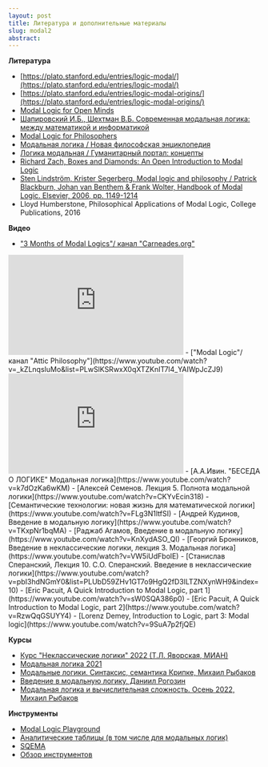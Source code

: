 ```yaml
---
layout: post
title: Литература и дополнительные материалы
slug: modal2
abstract: 
---
```


**Литература**
- [https://plato.stanford.edu/entries/logic-modal/](https://plato.stanford.edu/entries/logic-modal/)
- [https://plato.stanford.edu/entries/logic-modal-origins/](https://plato.stanford.edu/entries/logic-modal-origins/)
- [Modal Logic for Open Minds](http://www.cs112.org/wp-content/uploads/2013/09/VanBenthem-ModalLogic.pdf)
- [Шапировский И.Б., Шехтман В.Б. Современная модальная логика: между математикой и информатикой](http://logic.math.msu.ru/wp-content/uploads/shehtman/shsh.pdf)
- [Modal Logic for Philosophers](https://fitelson.org/piksi/piksi_22/garson_modal_logic.pdf)
- [Модальная логика / Новая философская энциклопедия](https://iphlib.ru/library/collection/newphilenc/document/HASHc976b6614a17740458b2c9)
- [Логика модальная / Гума­нитар­ный портал: концепты](https://gtmarket.ru/concepts/6953)
- [Richard Zach, Boxes and Diamonds: An Open Introduction to Modal Logic](https://bd.openlogicproject.org/)
- [Sten Lindström, Krister Segerberg, Modal logic and philosophy / Patrick Blackburn, Johan van Benthem & Frank Wolter, Handbook of Modal Logic. Elsevier, 2006, pp. 1149-1214](https://philpapers.org/archive/LINMLA.pdf)
- Lloyd Humberstone, Philosophical Applications of Modal Logic, College Publications, 2016

**Видео**
- ["3 Months of Modal Logics"/ канал "Carneades.org"](https://www.youtube.com/playlist?list=PLz0n_SjOttTfP_liEHPNCzvESZsh5eirP)
<iframe width="350" height="200" src="https://www.youtube.com/embed/videoseries?list=PLz0n_SjOttTfP_liEHPNCzvESZsh5eirP" title="YouTube video player" frameborder="0" allow="accelerometer; autoplay; clipboard-write; encrypted-media; gyroscope; picture-in-picture; web-share" allowfullscreen></iframe>
- ["Modal Logic"/ канал "Attic Philosophy"](https://www.youtube.com/watch?v=_kZLnqsIuMo&list=PLwSlKSRwxX0qXTZKnIT7l4_YAIWpJcZJ9)
<iframe width="350" height="200" src="https://www.youtube.com/embed/_kZLnqsIuMo" title="YouTube video player" frameborder="0" allow="accelerometer; autoplay; clipboard-write; encrypted-media; gyroscope; picture-in-picture; web-share" allowfullscreen></iframe>
- [А.А.Ивин. "БЕСЕДА О ЛОГИКЕ" Модальная логика](https://www.youtube.com/watch?v=k7dOzKa6wKM)
- [Алексей Семенов. Лекция 5. Полнота модальной логики](https://www.youtube.com/watch?v=CKYvEcin318)
- [Семантические технологии: новая жизнь для математической логики](https://www.youtube.com/watch?v=FLg3N1ltfSI)
- [Андрей Кудинов, Введение в модальную логику](https://www.youtube.com/watch?v=TKxpNr1bqMA)
- [Раджаб Агамов, Введение в модальную логику](https://www.youtube.com/watch?v=KnXydASO_QI)
- [Георгий Бронников, Введение в неклассические логики, лекция 3. Модальная логика](https://www.youtube.com/watch?v=VW5iUdFbolE)
- [Станислав Сперанский, Лекция 10. С.О. Сперанский. Введение в неклассические логики](https://www.youtube.com/watch?v=pbI3hdNGmY0&list=PLUbD59ZHv1GT7o9HgQ2fD3lLTZNXynWH9&index=10)
- [Eric Pacuit, A Quick Introduction to Modal Logic, part 1](https://www.youtube.com/watch?v=sW0SQA386p0)
- [Eric Pacuit, A Quick Introduction to Modal Logic, part 2](https://www.youtube.com/watch?v=RzwQqGSUYY4)
- [Lorenz Demey, Introduction to Logic, part 3: Modal logic](https://www.youtube.com/watch?v=9SuA7p2fjQE)

**Курсы**
- [Курс "Неклассические логики" 2022 (Т.Л. Яворская, МИАН)](https://www.mathnet.ru/php/conference.phtml?option_lang=rus&eventID=31&confid=2080)
- [Модальная логика 2021](https://www.youtube.com/watch?v=ISyazXIlMNo&list=PL6ZCZFyULOwdbfLz8m420557NSQXl8ETz)
- [Модальные логики. Синтаксис, семантика Крипке, Михаил Рыбаков](https://openedu.ru/course/hse/Logics/)
- [Введение в модальную логику, Даниил Рогозин](https://www.lektorium.tv/node/35952)
- [Модальная логика и вычислительная сложность. Осень 2022, Михаил Рыбаков](https://www.youtube.com/watch?v=bbB5u1fJyqQ&list=PLJSV51FR57ZRIklm__JGuWe8Vof8eSErh)

**Инструменты**
- [Modal Logic Playground](https://rkirsling.github.io/modallogic/)
- [Аналитические таблицы (в том числе для модальных логик)](https://www.umsu.de/trees/)
- [SQEMA](https://store.fmi.uni-sofia.bg/fmi/logic/sqema/sqema_gwt_20180317_2/Polyadic/SQEMA.html)
- [Обзор инструментов](https://www.cs.man.ac.uk/~schmidt/tools/)